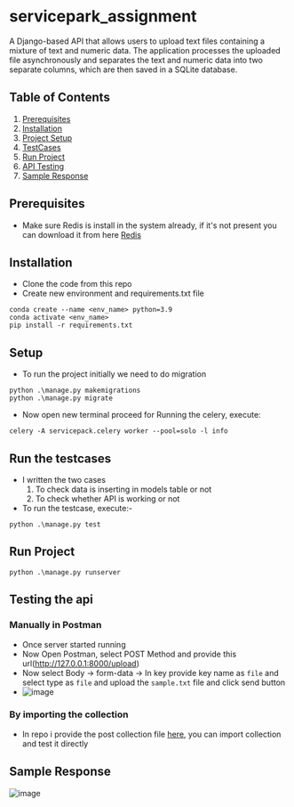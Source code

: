 # servicepark_assignment

A Django-based API that allows users to upload text files containing a mixture of text and numeric data. The application processes the uploaded file asynchronously and separates the text and numeric data into two separate columns, which are then saved in a SQLite database. 

## Table of Contents
1. [Prerequisites](#prerequisites)
2. [Installation](#installation)
3. [Project Setup](#setup)
4. [TestCases](#run-the-testcases)
5. [Run Project](#run-project)
6. [API Testing](#testing-the-api)
7. [Sample Response](#sample-response)

## Prerequisites

- Make sure Redis is install in the system already, if it's not present you can download it from
  here [Redis](https://github.com/tporadowski/redis/releases/download/v5.0.14.1/Redis-x64-5.0.14.1.msi)

## Installation

- Clone the code from this repo
- Create new environment and requirements.txt file

```commandline
conda create --name <env_name> python=3.9
conda activate <env_name>
pip install -r requirements.txt
```

## Setup

- To run the project initially we need to do migration
```shell
python .\manage.py makemigrations
python .\manage.py migrate
```

- Now open new terminal proceed for Running the celery, execute:
```shell
celery -A servicepack.celery worker --pool=solo -l info
```

## Run the testcases
- I written the two cases
   1. To check data is inserting in models table or not
   2. To check whether API is working or not
- To run the testcase, execute:-
```shell
python .\manage.py test
```

## Run Project

```shell
python .\manage.py runserver
```

## Testing the api

### Manually in Postman

- Once server started running
- Now Open Postman, select POST Method and provide this url(http://127.0.0.1:8000/upload)
- Now select Body -> form-data -> In key provide key name as `file` and select type as `file` and upload
  the `sample.txt` file and click send button
- ![image](https://user-images.githubusercontent.com/36238978/232121542-cf2f4e93-c6c2-4aa3-bd6b-03303eebff1b.png)

### By importing the collection

- In repo i provide the post collection file [here](https://github.com/saithapan/servicepack_assignment/blob/main/servicepark.postman_collection.json), you can import collection and test it directly 

## Sample Response
![image](https://user-images.githubusercontent.com/36238978/232181983-fea81054-d8d9-42a9-bb01-c9ae002551a2.png)
